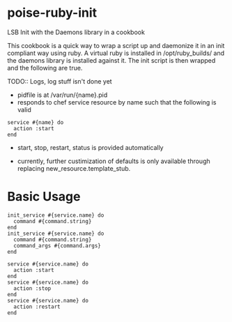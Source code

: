 # poise-ruby-init
LSB Init with the Daemons library in a cookbook

This cookbook is a quick way to wrap a script up and daemonize it in an init compliant way using ruby.
A virtual ruby is installed in /opt/ruby_builds/ and the daemons library is installed against it.
The init script is then wrapped and the following are true.

TODO:: Logs, log stuff isn't done yet

- pidfile is at /var/run/{name}.pid
- responds to chef service resource by name such that the following is valid
```
service #{name} do
  action :start
end
```
- start, stop, restart, status is provided automatically

- currently, further custimization of defaults is only available through replacing new_resource.template_stub.

Basic Usage
============
```
init_service #{service.name} do
  command #{command.string}
end
init_service #{service.name} do
  command #{command.string}
  command_args #{command.args}
end
```
```
service #{service.name} do
  action :start
end
service #{service.name} do
  action :stop
end
service #{service.name} do
  action :restart
end
```
